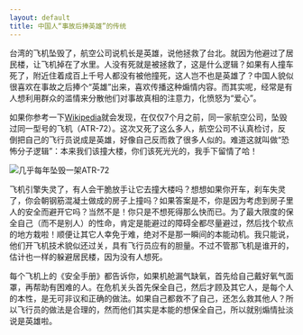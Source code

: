 ```yaml
---
layout: default
title: 中国人“事故后捧英雄”的传统
---
```



台湾的飞机坠毁了，航空公司说机长是英雄，说他拯救了台北。就因为他避过了居民楼，让飞机掉在了水里。人没有死就是被拯救了，这是什么逻辑？如果有人撞车死了，附近住着成百上千号人都没有被他撞死，这人岂不也是英雄了？中国人貌似很喜欢在事故之后捧个“英雄”出来，喜欢传播这种煽情内容。而其实呢，经常是有人想利用群众的滥情来分散他们对事故真相的注意力，化愤怒为“爱心”。

如果你参考一下<a href="http://en.wikipedia.org/wiki/ATR_72" target="_blank">Wikipedia</a>就会发现，在仅仅7个月之前，同一家航空公司，坠毁过同一型号的飞机（ATR-72）。这次又死了这么多人，航空公司不认真检讨，反倒把自己的飞行员说成是英雄，好像自己反而救了很多人似的。难道这就叫做“恐怖分子逻辑”：本来我们该撞大楼，你们该死光光的，我手下留情了哈！

![几乎每年坠毁一架ATR-72](http://upload-images.jianshu.io/upload_images/68562-ed1490b383c4214c.png?imageView2/2/w/1240/q/100)

飞机引擎失灵了，有人会干脆放手让它去撞大楼吗？想想如果你开车，刹车失灵了，你会朝钢筋混凝土做成的房子上撞吗？如果答案是不，你是因为考虑到房子里人的安全而避开它吗？当然不是！你只是不想死得那么快而已。为了最大限度的保全自己（而不是别人）的性命，肯定是能避过的障碍全都尽量避过，然后找个软点的地方栽啦！顺便让其它人幸免于难，绝对不是那一瞬间的本能动机。我只能说，他们开飞机技术貌似还过关，具有飞行员应有的胆量。不过不管那飞机是谁开的，估计也一样的躲避居民楼，因为没有人想死。</p><p>每个飞机上的《安全手册》都告诉你，如果机舱漏气缺氧，首先给自己戴好氧气面罩，再帮助有困难的人。在危机关头首先保全自己，然后才顾及其它人，是每个人的本性，是无可非议和正确的做法。如果自己都救不了自己，还怎么救其他人？所以飞行员的做法是合理的，然而他们其实是本能的想保全自己，所以就别煽情扯淡说是英雄啦。</p>